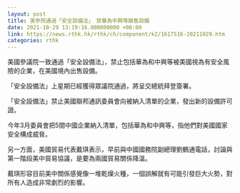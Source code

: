 ```yaml
---
layout: post
title: 美參院通過「安全設備法」　禁華為中興等銷售設備
date: 2021-10-29 13:19:16.000000000 +08:00
link: https://news.rthk.hk/rthk/ch/component/k2/1617516-20211029.htm
categories: rthk
---
```


美國參議院一致通過「安全設備法」，禁止包括華為和中興等被美國視為有安全風險的企業，在美國境內出售設備。

「安全設備法」上星期已經獲得眾議院通過，將呈交總統拜登簽署。

「安全設備法」禁止美國聯邦通訊委員會向被納入清單的企業，發出新的設備許可證。

今年3月委員會把5間中國企業納入清單，包括華為和中興等，指他們對美國國家安全構成威脅。

另一方面，美國貿易代表戴琪表示，早前與中國國務院副總理劉鶴通電話，討論與第一階段美中貿易協議，是要為兩國貿易關係降溫。

戴琪形容目前美中關係感覺像一堆乾燥火種，一個誤解就有可能引發巨大火勢，對所有人造成非常劇烈的影響。
